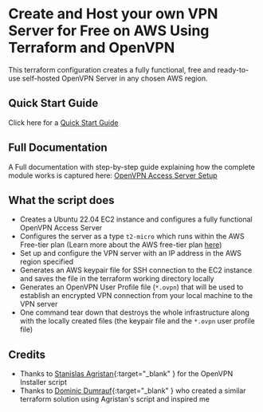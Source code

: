 # Create and Host your own VPN Server for Free on AWS Using Terraform and OpenVPN

This terraform configuration creates a fully functional, free and ready-to-use self-hosted OpenVPN Server in any chosen AWS region.

## Quick Start Guide

Click here for a [Quick Start Guide](https://opeyemitech.pro/my-projects/terraform_projects/openvpn_access_server/#clone-the-repository)

## Full Documentation

A Full documentation with step-by-step guide explaining how the complete module works is captured here: [OpenVPN Access Server Setup](https://opeyemitech.pro/my-projects/terraform_projects/openvpn_access_server/)

## What the script does
- Creates a Ubuntu 22.04 EC2 instance and configures a fully functional OpenVPN Access Server 
- Configures the server as a type `t2-micro` which runs within the AWS Free-tier plan (Learn more about the AWS free-tier plan [here](https://aws.amazon.com/free)) 
- Set up and configure the VPN server with an IP address in the AWS region specified 
- Generates an AWS keypair file for SSH connection to the EC2 instance and saves the file in the terraform working directory locally
- Generates an OpenVPN User Profile file (`*.ovpn`) that will be used to establish an encrypted VPN connection from your local machine to the VPN server
- One command tear down that destroys the whole infrastructure along with the locally created files (the keypair file and the `*.ovpn` user profile file)

## Credits

- Thanks to [Stanislas Agristan](https://github.com/angristan/openvpn-install){:target="_blank" } for the OpenVPN Installer script
- Thanks to [Dominic Dumrauf](https://github.com/dumrauf/openvpn-terraform-install){:target="_blank" } who created a similar terraform solution using Agristan's script and inspired me 